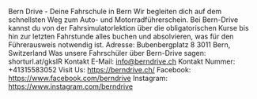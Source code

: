 Bern Drive - Deine Fahrschule in Bern
Wir begleiten dich auf dem schnellsten Weg zum Auto- und Motorradführerschein. Bei Bern-Drive kannst du von der Fahrsimulatorlektion über die obligatorischen Kurse bis hin zur letzten Fahrstunde alles buchen und absolvieren, was für den Führerausweis notwendig ist.
Adresse: Bubenbergplatz 8 3011 Bern, Switzerland
Was unsere Fahrschüler über Bern-Drive sagen: shorturl.at/gksIR
Kontakt E-Mail: info@berndrive.ch
Kontakt Nummer: +41315583052
Visit Us: https://berndrive.ch/
Facebook: https://www.facebook.com/berndrive
Instagram: https://www.instagram.com/berndrive
